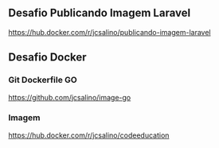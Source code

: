 ## Desafio Publicando Imagem Laravel
https://hub.docker.com/r/jcsalino/publicando-imagem-laravel

## Desafio Docker
### Git Dockerfile GO
https://github.com/jcsalino/image-go
### Imagem 
https://hub.docker.com/r/jcsalino/codeeducation
